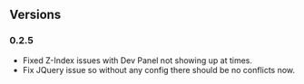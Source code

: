 ## Versions

### 0.2.5

- Fixed Z-Index issues with Dev Panel not showing up at times. 
- Fix JQuery issue so without any config there should be no conflicts now.